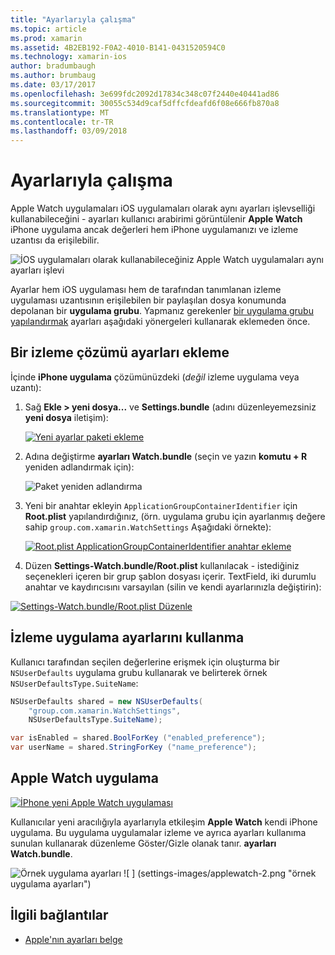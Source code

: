 ```yaml
---
title: "Ayarlarıyla çalışma"
ms.topic: article
ms.prod: xamarin
ms.assetid: 4B2EB192-F0A2-4010-B141-0431520594C0
ms.technology: xamarin-ios
author: bradumbaugh
ms.author: brumbaug
ms.date: 03/17/2017
ms.openlocfilehash: 3e699fdc2092d17834c348c07f2440e40441ad86
ms.sourcegitcommit: 30055c534d9caf5dffcfdeafd6f08e666fb870a8
ms.translationtype: MT
ms.contentlocale: tr-TR
ms.lasthandoff: 03/09/2018
---
```

# <a name="working-with-settings"></a>Ayarlarıyla çalışma

Apple Watch uygulamaları iOS uygulamaları olarak aynı ayarları işlevselliği kullanabileceğini - ayarları kullanıcı arabirimi görüntülenir **Apple Watch** iPhone uygulama ancak değerleri hem iPhone uygulamanızı ve izleme uzantısı da erişilebilir.

![](settings-images/intro.png "İOS uygulamaları olarak kullanabileceğiniz Apple Watch uygulamaları aynı ayarları işlevi")

Ayarlar hem iOS uygulaması hem de tarafından tanımlanan izleme uygulaması uzantısının erişilebilen bir paylaşılan dosya konumunda depolanan bir **uygulama grubu**. Yapmanız gerekenler [bir uygulama grubu yapılandırmak](~/ios/watchos/app-fundamentals/app-groups.md) ayarları aşağıdaki yönergeleri kullanarak eklemeden önce.

## <a name="add-settings-in-a-watch-solution"></a>Bir izleme çözümü ayarları ekleme

İçinde **iPhone uygulama** çözümünüzdeki (*değil* izleme uygulama veya uzantı):

1. Sağ **Ekle > yeni dosya...**  ve **Settings.bundle** (adını düzenleyemezsiniz **yeni dosya** iletişim):

   [![](settings-images/settings-add-sml.png "Yeni ayarlar paketi ekleme")](settings-images/settings-add.png#lightbox)

2. Adına değiştirme **ayarları Watch.bundle** (seçin ve yazın **komutu + R** yeniden adlandırmak için):

   ![](settings-images/settings-rename.png "Paket yeniden adlandırma")

3. Yeni bir anahtar ekleyin `ApplicationGroupContainerIdentifier` için **Root.plist** yapılandırdığınız, (örn. uygulama grubu için ayarlanmış değere sahip `group.com.xamarin.WatchSettings` Aşağıdaki örnekte):

   [ ![](settings-images/settings-appgroup-sml.png "Root.plist ApplicationGroupContainerIdentifier anahtar ekleme")](settings-images/settings-appgroup.png#lightbox)

4. Düzen **Settings-Watch.bundle/Root.plist** kullanılacak - istediğiniz seçenekleri içeren bir grup şablon dosyası içerir.
  TextField, iki durumlu anahtar ve kaydırıcısını varsayılan (silin ve kendi ayarlarınızla değiştirin):

  [![](settings-images/rootplist-sml.png "Settings-Watch.bundle/Root.plist Düzenle")](settings-images/rootplist.png#lightbox)


## <a name="use-settings-in-the-watch-app"></a>İzleme uygulama ayarlarını kullanma

Kullanıcı tarafından seçilen değerlerine erişmek için oluşturma bir `NSUserDefaults` uygulama grubu kullanarak ve belirterek örnek `NSUserDefaultsType.SuiteName`:

```csharp
NSUserDefaults shared = new NSUserDefaults(
    "group.com.xamarin.WatchSettings",
    NSUserDefaultsType.SuiteName);

var isEnabled = shared.BoolForKey ("enabled_preference");
var userName = shared.StringForKey ("name_preference");
```

## <a name="apple-watch-app"></a>Apple Watch uygulama

[![](settings-images/settings-app-sml.png "İPhone yeni Apple Watch uygulaması")](settings-images/settings-app.png#lightbox)

Kullanıcılar yeni aracılığıyla ayarlarıyla etkileşim **Apple Watch** kendi iPhone uygulama. Bu uygulama uygulamalar izleme ve ayrıca ayarları kullanıma sunulan kullanarak düzenleme Göster/Gizle olanak tanır. **ayarları Watch.bundle**.

![](settings-images/applewatch-1.png "Örnek uygulama ayarları") ![ ] (settings-images/applewatch-2.png "örnek uygulama ayarları")



## <a name="related-links"></a>İlgili bağlantılar

- [Apple'nın ayarları belge](https://developer.apple.com/library/prerelease/ios/documentation/General/Conceptual/WatchKitProgrammingGuide/Settings.html#//apple_ref/doc/uid/TP40014969-CH22-SW1)
